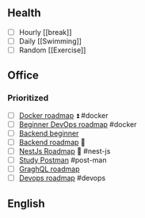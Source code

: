 ## Health
- [ ] Hourly [[break]]
- [ ] Daily [[Swimming]]
- [ ] Random [[Exercise]]
## Office 
### Prioritized
- [ ] [Docker roadmap](https://roadmap.sh/docker) ⏫ #docker
- [ ] [Beginner DevOps roadmap](https://roadmap.sh/devops?r=devops-beginner) #docker
- [ ] [Backend beginner](https://roadmap.sh/backend?r=backend-beginner)
- [ ] [Backend roadmap](https://roadmap.sh/backend) 🔼
- [ ] [NestJs Roadmap](https://dev.to/tak089/nestjs-roadmap-for-2025-5jj) 🔼  #nest-js
- [ ] [Study Postman](https://academy.postman.com/page/self-study-learning) #post-man
- [ ] [GraghQL roadmap](https://roadmap.sh/graphql)
- [ ] [Devops  roadmap](https://roadmap.sh/devops) #devops
## English


